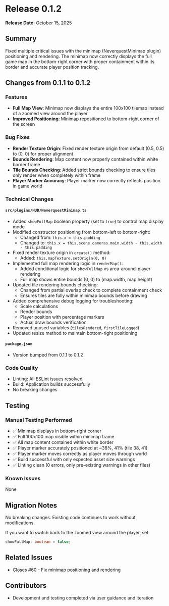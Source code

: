# Release 0.1.2

**Release Date:** October 15, 2025

## Summary

Fixed multiple critical issues with the minimap (NeverquestMinimap plugin) positioning and rendering. The minimap now correctly displays the full game map in the bottom-right corner with proper containment within its border and accurate player position tracking.

## Changes from 0.1.1 to 0.1.2

### Features
- **Full Map View**: Minimap now displays the entire 100x100 tilemap instead of a zoomed view around the player
- **Improved Positioning**: Minimap repositioned to bottom-right corner of the screen

### Bug Fixes
- **Render Texture Origin**: Fixed render texture origin from default (0.5, 0.5) to (0, 0) for proper alignment
- **Bounds Rendering**: Map content now properly contained within white border frame
- **Tile Bounds Checking**: Added strict bounds checking to ensure tiles only render when completely within frame
- **Player Marker Accuracy**: Player marker now correctly reflects position in game world

### Technical Changes

#### `src/plugins/HUD/NeverquestMinimap.ts`
- Added `showFullMap` boolean property (set to `true`) to control map display mode
- Modified constructor positioning from bottom-left to bottom-right:
  - Changed from: `this.x = this.padding`
  - Changed to: `this.x = this.scene.cameras.main.width - this.width - this.padding`
- Fixed render texture origin in `create()` method:
  - Added: `this.mapTexture.setOrigin(0, 0)`
- Implemented full map rendering logic in `renderMap()`:
  - Added conditional logic for `showFullMap` vs area-around-player rendering
  - Full map shows entire bounds (0, 0) to (map.width, map.height)
- Updated tile rendering bounds checking:
  - Changed from partial overlap check to complete containment check
  - Ensures tiles are fully within minimap bounds before drawing
- Added comprehensive debug logging for troubleshooting:
  - Scale calculations
  - Render bounds
  - Player position with percentage markers
  - Actual draw bounds verification
- Removed unused variables (`tilesRendered`, `firstTileLogged`)
- Updated resize method to maintain bottom-right positioning

#### `package.json`
- Version bumped from 0.1.1 to 0.1.2

### Code Quality
- Linting: All ESLint issues resolved
- Build: Application builds successfully
- No breaking changes

## Testing

### Manual Testing Performed
- ✅ Minimap displays in bottom-right corner
- ✅ Full 100x100 map visible within minimap frame
- ✅ All map content contained within white border
- ✅ Player marker accurately positioned at ~38%, 41% (tile 38, 41)
- ✅ Player marker moves correctly as player moves through world
- ✅ Build successful with only expected asset size warnings
- ✅ Linting clean (0 errors, only pre-existing warnings in other files)

### Known Issues
None

## Migration Notes

No breaking changes. Existing code continues to work without modifications.

If you want to switch back to the zoomed view around the player, set:
```typescript
showFullMap: boolean = false;
```

## Related Issues
- Closes #60 - Fix minimap positioning and rendering

## Contributors
- Development and testing completed via user guidance and iteration
